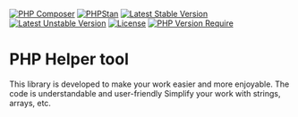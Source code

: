 [![PHP Composer](https://github.com/ONyklicek/Helper-tool/actions/workflows/php.yml/badge.svg)](https://github.com/ONyklicek/Helper-tool/actions/workflows/php.yml) [![PHPStan](https://github.com/ONyklicek/Helper-tool/actions/workflows/phpStan.yml/badge.svg)](https://github.com/ONyklicek/Helper-tool/actions/workflows/phpStan.yml) [![Latest Stable Version](http://poser.pugx.org/onyklicek/helper-tool/v)](https://packagist.org/packages/onyklicek/helper-tool) [![Latest Unstable Version](http://poser.pugx.org/onyklicek/helper-tool/v/unstable)](https://packagist.org/packages/onyklicek/helper-tool) [![License](http://poser.pugx.org/onyklicek/helper-tool/license)](https://packagist.org/packages/onyklicek/helper-tool) [![PHP Version Require](http://poser.pugx.org/onyklicek/helper-tool/require/php)](https://packagist.org/packages/onyklicek/helper-tool)

# PHP Helper tool


This library is developed to make your work easier and more enjoyable.
The code is understandable and user-friendly
Simplify your work with strings, arrays, etc. 